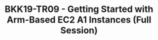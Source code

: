---
categories:
- bkk19
description: '[Full Session] Please review the preparation notes below.<br>Amazon
  EC2 A1 instances are the first EC2 instances powered by Arm-based AWS Graviton processors.
  They deliver significant cost savings for scale-out and Arm-based applications,
  such as web servers, containerized microservices, caching fleets, and distributed
  data stores that are supported by the extensive Arm product platform. In this workshop,
  you learn about EC2 A1 instances and experience how easy it can be to migrate and
  run your workloads on EC2 A1.<br><br><strong>**** Please note that this is a working
  tutorial. To prepare, you need: ****</strong><br><br>• Laptop or laptop-like device<br><em>&nbsp;
  &nbsp; &nbsp; &nbsp; &nbsp; &nbsp; &nbsp; &nbsp; (Need a keyboard and terminal/shell
  access)</em><br>• A Modern Browser with Third-Party Cookies Enabled<br><em>&nbsp;
  &nbsp; &nbsp; &nbsp; &nbsp; &nbsp; &nbsp; &nbsp; (Chrome or Firefox recommended;
  IE will NOT work)</em><br>• &nbsp; &nbsp; &nbsp; Established AWS Account with Admin
  Access privileges – new accounts can be created by signing up for a free EC2 account
  here:<a data-saferedirecturl="https://www.google.com/url?q=https://aws.amazon.com/ec2/&source=gmail&ust=1553686282470000&usg=AFQjCNEclrXDnsa4vHjYmaRWscjfHblwJQ"
  href="https://aws.amazon.com/ec2/" target="_blank">https://aws.amazon.com/ec2/</a>
  and credits will be provided to cover the workshop utilization<br><em>&nbsp; &nbsp;
  &nbsp; &nbsp; &nbsp; &nbsp; &nbsp; &nbsp; (Need fairly widespread permissions: create
  IAM roles, VPCs, Subnets, Routes, EC2, Secrets, etc.)</em>'
image: /assets/images/featured-images/bkk19/BKK19-TR09.png
session_attendee_num: '20'
session_id: BKK19-TR09
session_room: Session Room 2 (Lotus 3-4)
session_slot:
  end_time: '2019-04-04 15:55:00'
  start_time: '2019-04-04 15:00:00'
session_speakers: []
session_track: Data Center
tag: session
tags:
- Arm on Arm
title: BKK19-TR09 - Getting Started with Arm-Based EC2 A1 Instances (Full Session)
youtube_video_url: None
amazon_s3_presentation_url: None
amazon_s3_video_url: None
---